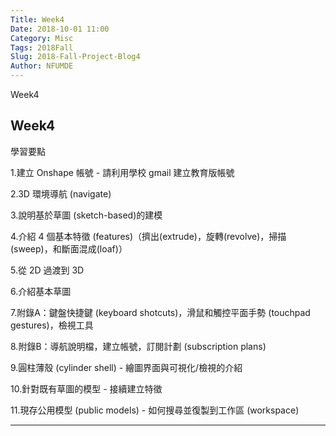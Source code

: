 ```yaml
---
Title: Week4
Date: 2018-10-01 11:00
Category: Misc
Tags: 2018Fall
Slug: 2018-Fall-Project-Blog4
Author: NFUMDE
---
```


Week4

<!-- PELICAN_END_SUMMARY -->

Week4
----
學習要點

1.建立 Onshape 帳號 - 請利用學校 gmail 建立教育版帳號

2.3D 環境導航 (navigate)

3.說明基於草圖 (sketch-based)的建模

4.介紹 4 個基本特徵 (features)（擠出(extrude)，旋轉(revolve)，掃描(sweep)，和斷面混成(loaf)）

5.從 2D 過渡到 3D

6.介紹基本草圖

7.附錄A：鍵盤快捷鍵 (keyboard shotcuts)，滑鼠和觸控平面手勢 (touchpad gestures)，檢視工具

8.附錄B：導航說明檔，建立帳號，訂閱計劃 (subscription plans)

9.圓柱薄殼 (cylinder shell) - 繪圖界面與可視化/檢視的介紹

10.針對既有草圖的模型 - 接續建立特徵

11.現存公用模型 (public models) - 如何搜尋並復製到工作區 (workspace)

----


